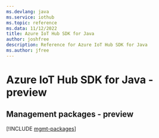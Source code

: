 ```yaml
---
ms.devlang: java
ms.service: iothub
ms.topic: reference
ms.data: 11/12/2022
title: Azure IoT Hub SDK for Java
author: joshfree
description: Reference for Azure IoT Hub SDK for Java
ms.author: jfree
---
```

# Azure IoT Hub SDK for Java - preview

## Management packages - preview
[!INCLUDE [mgmt-packages](iot-hub-mgmt-index.md)]
